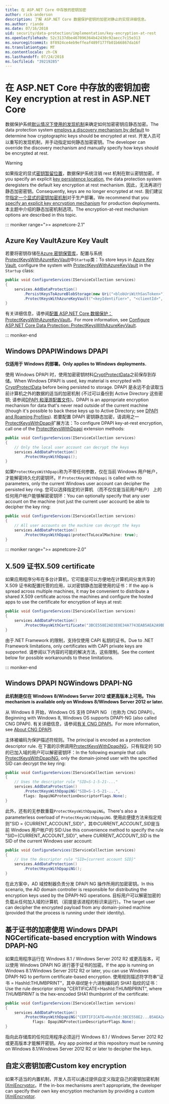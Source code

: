 ```yaml
---
title: 在 ASP.NET Core 中存放的密钥加密
author: rick-anderson
description: 了解 ASP.NET Core 数据保护密钥的加密对静止的实现详细信息。
ms.author: riande
ms.date: 07/16/2018
uid: security/data-protection/implementation/key-encryption-at-rest
ms.openlocfilehash: 52c3137dbe467096364b42430c92aecc7c15e313
ms.sourcegitcommit: 8f8924ce4eb9effeaf489f177fb01b66867da16f
ms.translationtype: MT
ms.contentlocale: zh-CN
ms.lasthandoff: 07/24/2018
ms.locfileid: "39219285"
---
```

# <a name="key-encryption-at-rest-in-aspnet-core"></a><span data-ttu-id="85bdf-103">在 ASP.NET Core 中存放的密钥加密</span><span class="sxs-lookup"><span data-stu-id="85bdf-103">Key encryption at rest in ASP.NET Core</span></span>

<span data-ttu-id="85bdf-104">数据保护系统[默认情况下使用的发现机制](xref:security/data-protection/configuration/default-settings)来确定如何加密密钥应静态加密。</span><span class="sxs-lookup"><span data-stu-id="85bdf-104">The data protection system [employs a discovery mechanism by default](xref:security/data-protection/configuration/default-settings) to determine how cryptographic keys should be encrypted at rest.</span></span> <span data-ttu-id="85bdf-105">开发人员可以重写的发现机制，并手动指定如何静态加密密钥。</span><span class="sxs-lookup"><span data-stu-id="85bdf-105">The developer can override the discovery mechanism and manually specify how keys should be encrypted at rest.</span></span>

> [!WARNING]
> <span data-ttu-id="85bdf-106">如果指定的显式[密钥暂留位置](xref:security/data-protection/implementation/key-storage-providers)，数据保护系统注销 rest 机制在默认密钥加密。</span><span class="sxs-lookup"><span data-stu-id="85bdf-106">If you specify an explicit [key persistence location](xref:security/data-protection/implementation/key-storage-providers), the data protection system deregisters the default key encryption at rest mechanism.</span></span> <span data-ttu-id="85bdf-107">因此，无法再进行静态加密密钥。</span><span class="sxs-lookup"><span data-stu-id="85bdf-107">Consequently, keys are no longer encrypted at rest.</span></span> <span data-ttu-id="85bdf-108">我们建议您[指定一个显式的密钥加密机制](xref:security/data-protection/implementation/key-encryption-at-rest)对于生产部署。</span><span class="sxs-lookup"><span data-stu-id="85bdf-108">We recommend that you [specify an explicit key encryption mechanism](xref:security/data-protection/implementation/key-encryption-at-rest) for production deployments.</span></span> <span data-ttu-id="85bdf-109">本主题中介绍的静态加密机制选项。</span><span class="sxs-lookup"><span data-stu-id="85bdf-109">The encryption-at-rest mechanism options are described in this topic.</span></span>

::: moniker range=">= aspnetcore-2.1"

## <a name="azure-key-vault"></a><span data-ttu-id="85bdf-110">Azure Key Vault</span><span class="sxs-lookup"><span data-stu-id="85bdf-110">Azure Key Vault</span></span>

<span data-ttu-id="85bdf-111">若要将密钥存储在[Azure 密钥保管库](https://azure.microsoft.com/services/key-vault/)，配置与系统[ProtectKeysWithAzureKeyVault](/dotnet/api/microsoft.aspnetcore.dataprotection.azuredataprotectionbuilderextensions.protectkeyswithazurekeyvault)中`Startup`类：</span><span class="sxs-lookup"><span data-stu-id="85bdf-111">To store keys in [Azure Key Vault](https://azure.microsoft.com/services/key-vault/), configure the system with [ProtectKeysWithAzureKeyVault](/dotnet/api/microsoft.aspnetcore.dataprotection.azuredataprotectionbuilderextensions.protectkeyswithazurekeyvault) in the `Startup` class:</span></span>

```csharp
public void ConfigureServices(IServiceCollection services)
{
    services.AddDataProtection()
        .PersistKeysToAzureBlobStorage(new Uri("<blobUriWithSasToken>"))
        .ProtectKeysWithAzureKeyVault("<keyIdentifier>", "<clientId>", "<clientSecret>");
}
```

<span data-ttu-id="85bdf-112">有关详细信息，请参阅[配置 ASP.NET Core 数据保护： ProtectKeysWithAzureKeyVault](xref:security/data-protection/configuration/overview#protectkeyswithazurekeyvault)。</span><span class="sxs-lookup"><span data-stu-id="85bdf-112">For more information, see [Configure ASP.NET Core Data Protection: ProtectKeysWithAzureKeyVault](xref:security/data-protection/configuration/overview#protectkeyswithazurekeyvault).</span></span>

::: moniker-end

## <a name="windows-dpapi"></a><span data-ttu-id="85bdf-113">Windows DPAPI</span><span class="sxs-lookup"><span data-stu-id="85bdf-113">Windows DPAPI</span></span>

<span data-ttu-id="85bdf-114">**仅适用于 Windows 的部署。**</span><span class="sxs-lookup"><span data-stu-id="85bdf-114">**Only applies to Windows deployments.**</span></span>

<span data-ttu-id="85bdf-115">使用 Windows DPAPI 时，使用加密密钥材料[CryptProtectData](/windows/desktop/api/dpapi/nf-dpapi-cryptprotectdata)之前保存到存储。</span><span class="sxs-lookup"><span data-stu-id="85bdf-115">When Windows DPAPI is used, key material is encrypted with [CryptProtectData](/windows/desktop/api/dpapi/nf-dpapi-cryptprotectdata) before being persisted to storage.</span></span> <span data-ttu-id="85bdf-116">DPAPI 是永远不会读取当前计算机之外的数据的适当的加密机制 (不过可以备份到 Active Directory 这些密钥; 请参阅[DPAPI 和漫游配置文件](https://support.microsoft.com/kb/309408/#6))。</span><span class="sxs-lookup"><span data-stu-id="85bdf-116">DPAPI is an appropriate encryption mechanism for data that's never read outside of the current machine (though it's possible to back these keys up to Active Directory; see [DPAPI and Roaming Profiles](https://support.microsoft.com/kb/309408/#6)).</span></span> <span data-ttu-id="85bdf-117">若要配置 DPAPI 密钥静态加密，请调用之一[ProtectKeysWithDpapi](/dotnet/api/microsoft.aspnetcore.dataprotection.dataprotectionbuilderextensions.protectkeyswithdpapi)扩展方法：</span><span class="sxs-lookup"><span data-stu-id="85bdf-117">To configure DPAPI key-at-rest encryption, call one of the [ProtectKeysWithDpapi](/dotnet/api/microsoft.aspnetcore.dataprotection.dataprotectionbuilderextensions.protectkeyswithdpapi) extension methods:</span></span>

```csharp
public void ConfigureServices(IServiceCollection services)
{
    // Only the local user account can decrypt the keys
    services.AddDataProtection()
        .ProtectKeysWithDpapi();
}
```

<span data-ttu-id="85bdf-118">如果`ProtectKeysWithDpapi`称为不带任何参数，仅在当前 Windows 用户帐户，才能解密持久化的密钥环。</span><span class="sxs-lookup"><span data-stu-id="85bdf-118">If `ProtectKeysWithDpapi` is called with no parameters, only the current Windows user account can decipher the persisted key ring.</span></span> <span data-ttu-id="85bdf-119">您可以选择指定的计算机 （而不仅仅是当前用户帐户） 上的任何用户帐户能够解密密钥环：</span><span class="sxs-lookup"><span data-stu-id="85bdf-119">You can optionally specify that any user account on the machine (not just the current user account) be able to decipher the key ring:</span></span>

```csharp
public void ConfigureServices(IServiceCollection services)
{
    // All user accounts on the machine can decrypt the keys
    services.AddDataProtection()
        .ProtectKeysWithDpapi(protectToLocalMachine: true);
}
```

::: moniker range=">= aspnetcore-2.0"

## <a name="x509-certificate"></a><span data-ttu-id="85bdf-120">X.509 证书</span><span class="sxs-lookup"><span data-stu-id="85bdf-120">X.509 certificate</span></span>

<span data-ttu-id="85bdf-121">如果应用程序分布在多台计算机，它可能是可以方便地在计算机间分发共享的 X.509 证书和配置托管的应用，以对密钥静态加密使用的证书：</span><span class="sxs-lookup"><span data-stu-id="85bdf-121">If the app is spread across multiple machines, it may be convenient to distribute a shared X.509 certificate across the machines and configure the hosted apps to use the certificate for encryption of keys at rest:</span></span>

```csharp
public void ConfigureServices(IServiceCollection services)
{
    services.AddDataProtection()
        .ProtectKeysWithCertificate("3BCE558E2AD3E0E34A7743EAB5AEA2A9BD2575A0");
}
```

<span data-ttu-id="85bdf-122">由于.NET Framework 的限制，支持仅使用 CAPI 私钥的证书。</span><span class="sxs-lookup"><span data-stu-id="85bdf-122">Due to .NET Framework limitations, only certificates with CAPI private keys are supported.</span></span> <span data-ttu-id="85bdf-123">请参阅以下内容的可能的解决方法，这些限制。</span><span class="sxs-lookup"><span data-stu-id="85bdf-123">See the content below for possible workarounds to these limitations.</span></span>

::: moniker-end

## <a name="windows-dpapi-ng"></a><span data-ttu-id="85bdf-124">Windows DPAPI NG</span><span class="sxs-lookup"><span data-stu-id="85bdf-124">Windows DPAPI-NG</span></span>

<span data-ttu-id="85bdf-125">**此机制是仅在 Windows 8/Windows Server 2012 或更高版本上可用。**</span><span class="sxs-lookup"><span data-stu-id="85bdf-125">**This mechanism is available only on Windows 8/Windows Server 2012 or later.**</span></span>

<span data-ttu-id="85bdf-126">从 Windows 8 开始，Windows OS 支持 DPAPI NG （也称为 CNG DPAPI）。</span><span class="sxs-lookup"><span data-stu-id="85bdf-126">Beginning with Windows 8, Windows OS supports DPAPI-NG (also called CNG DPAPI).</span></span> <span data-ttu-id="85bdf-127">有关详细信息，请参阅[有关 CNG DPAPI](/windows/desktop/SecCNG/cng-dpapi)。</span><span class="sxs-lookup"><span data-stu-id="85bdf-127">For more information, see [About CNG DPAPI](/windows/desktop/SecCNG/cng-dpapi).</span></span>

<span data-ttu-id="85bdf-128">主体被编码为保护描述符规则。</span><span class="sxs-lookup"><span data-stu-id="85bdf-128">The principal is encoded as a protection descriptor rule.</span></span> <span data-ttu-id="85bdf-129">在下面的示例调用[ProtectKeysWithDpapiNG](/dotnet/api/microsoft.aspnetcore.dataprotection.dataprotectionbuilderextensions.protectkeyswithdpaping)，只有指定的 SID 的已加入域的用户可以解密密钥环：</span><span class="sxs-lookup"><span data-stu-id="85bdf-129">In the following example that calls [ProtectKeysWithDpapiNG](/dotnet/api/microsoft.aspnetcore.dataprotection.dataprotectionbuilderextensions.protectkeyswithdpaping), only the domain-joined user with the specified SID can decrypt the key ring:</span></span>

```csharp
public void ConfigureServices(IServiceCollection services)
{
    // Uses the descriptor rule "SID=S-1-5-21-..."
    services.AddDataProtection()
        .ProtectKeysWithDpapiNG("SID=S-1-5-21-...",
        flags: DpapiNGProtectionDescriptorFlags.None);
}
```

<span data-ttu-id="85bdf-130">此外，还有的无参数重载`ProtectKeysWithDpapiNG`。</span><span class="sxs-lookup"><span data-stu-id="85bdf-130">There's also a parameterless overload of `ProtectKeysWithDpapiNG`.</span></span> <span data-ttu-id="85bdf-131">使用此便捷方法来指定规则"SID = {CURRENT_ACCOUNT_SID}"，其中*CURRENT_ACCOUNT_SID*是当前 Windows 用户帐户的 SID:</span><span class="sxs-lookup"><span data-stu-id="85bdf-131">Use this convenience method to specify the rule "SID={CURRENT_ACCOUNT_SID}", where *CURRENT_ACCOUNT_SID* is the SID of the current Windows user account:</span></span>

```csharp
public void ConfigureServices(IServiceCollection services)
{
    // Use the descriptor rule "SID={current account SID}"
    services.AddDataProtection()
        .ProtectKeysWithDpapiNG();
}
```

<span data-ttu-id="85bdf-132">在此方案中，AD 域控制器负责分发 DPAPI NG 操作所用的加密密钥。</span><span class="sxs-lookup"><span data-stu-id="85bdf-132">In this scenario, the AD domain controller is responsible for distributing the encryption keys used by the DPAPI-NG operations.</span></span> <span data-ttu-id="85bdf-133">目标用户可以解密加密的负载从任何加入域的计算机 （前提是该进程的标识来运行）。</span><span class="sxs-lookup"><span data-stu-id="85bdf-133">The target user can decipher the encrypted payload from any domain-joined machine (provided that the process is running under their identity).</span></span>

## <a name="certificate-based-encryption-with-windows-dpapi-ng"></a><span data-ttu-id="85bdf-134">基于证书的加密使用 Windows DPAPI NG</span><span class="sxs-lookup"><span data-stu-id="85bdf-134">Certificate-based encryption with Windows DPAPI-NG</span></span>

<span data-ttu-id="85bdf-135">如果应用程序运行在 Windows 8.1 / Windows Server 2012 R2 或更高版本，可以使用 Windows DPAPI NG 进行基于证书的加密。</span><span class="sxs-lookup"><span data-stu-id="85bdf-135">If the app is running on Windows 8.1/Windows Server 2012 R2 or later, you can use Windows DPAPI-NG to perform certificate-based encryption.</span></span> <span data-ttu-id="85bdf-136">使用规则描述符字符串"证书 = HashId:THUMBPRINT"，其中*指纹*是十六进制编码的 SHA1 指纹的证书：</span><span class="sxs-lookup"><span data-stu-id="85bdf-136">Use the rule descriptor string "CERTIFICATE=HashId:THUMBPRINT", where *THUMBPRINT* is the hex-encoded SHA1 thumbprint of the certificate:</span></span>

```csharp
public void ConfigureServices(IServiceCollection services)
{
    services.AddDataProtection()
        .ProtectKeysWithDpapiNG("CERTIFICATE=HashId:3BCE558E2...B5AEA2A9BD2575A0",
            flags: DpapiNGProtectionDescriptorFlags.None);
}
```

<span data-ttu-id="85bdf-137">指向此存储库的任何应用程序必须运行 Windows 8.1 / Windows Server 2012 R2 或更高版本才能解开密钥。</span><span class="sxs-lookup"><span data-stu-id="85bdf-137">Any app pointed at this repository must be running on Windows 8.1/Windows Server 2012 R2 or later to decipher the keys.</span></span>

## <a name="custom-key-encryption"></a><span data-ttu-id="85bdf-138">自定义密钥加密</span><span class="sxs-lookup"><span data-stu-id="85bdf-138">Custom key encryption</span></span>

<span data-ttu-id="85bdf-139">如果不适当的内置机制，开发人员可以通过提供自定义指定自己的密钥加密机制[IXmlEncryptor](/dotnet/api/microsoft.aspnetcore.dataprotection.xmlencryption.ixmlencryptor)。</span><span class="sxs-lookup"><span data-stu-id="85bdf-139">If the in-box mechanisms aren't appropriate, the developer can specify their own key encryption mechanism by providing a custom [IXmlEncryptor](/dotnet/api/microsoft.aspnetcore.dataprotection.xmlencryption.ixmlencryptor).</span></span>
